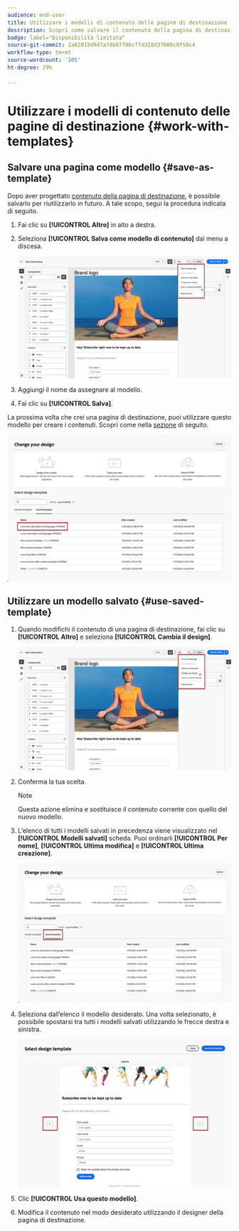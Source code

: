 ```yaml
---
audience: end-user
title: Utilizzare i modelli di contenuto delle pagine di destinazione
description: Scopri come salvare il contenuto della pagina di destinazione come modello di progettazione e riutilizzarlo nel web di Campaign
badge: label="Disponibilità limitata"
source-git-commit: 2a02015d9d7a7de67f0bcffd328d37080c0f50c4
workflow-type: tm+mt
source-wordcount: '205'
ht-degree: 29%

---
```


# Utilizzare i modelli di contenuto delle pagine di destinazione {#work-with-templates}

## Salvare una pagina come modello {#save-as-template}

Dopo aver progettato [contenuto della pagina di destinazione](lp-content.md), è possibile salvarlo per riutilizzarlo in futuro. A tale scopo, segui la procedura indicata di seguito.

1. Fai clic su **[!UICONTROL Altro]** in alto a destra.

1. Seleziona **[!UICONTROL Salva come modello di contenuto]** dal menu a discesa.

   ![](assets/lp-save-as-template.png)

1. Aggiungi il nome da assegnare al modello.

1. Fai clic su **[!UICONTROL Salva]**.

La prossima volta che crei una pagina di destinazione, puoi utilizzare questo modello per creare i contenuti. Scopri come nella [sezione](#use-saved-template) di seguito.

![](assets/lp-saved-template.png)

## Utilizzare un modello salvato {#use-saved-template}

<!--Not for GA?-->

1. Quando modifichi il contenuto di una pagina di destinazione, fai clic su **[!UICONTROL Altro]** e seleziona **[!UICONTROL Cambia il design]**.

   ![](assets/lp-change-your-design.png)

1. Conferma la tua scelta.

   >[!NOTE]
   >
   >Questa azione elimina e sostituisce il contenuto corrente con quello del nuovo modello.

1. L’elenco di tutti i modelli salvati in precedenza viene visualizzato nel **[!UICONTROL Modelli salvati]** scheda. Puoi ordinarli **[!UICONTROL Per nome]**, **[!UICONTROL Ultima modifica]** e **[!UICONTROL Ultima creazione]**.

   ![](assets/lp-saved-templates.png)

1. Seleziona dall’elenco il modello desiderato. Una volta selezionato, è possibile spostarsi tra tutti i modelli salvati utilizzando le frecce destra e sinistra.

   ![](assets/lp-select-saved-template.png)

1. Clic **[!UICONTROL Usa questo modello]**.

1. Modifica il contenuto nel modo desiderato utilizzando il designer della pagina di destinazione.

<!--Primary page templates and subpage templates are managed separately, meaning that you cannot use a primary page template to create a subpage, and vice versa. TBC in Web UI-->
